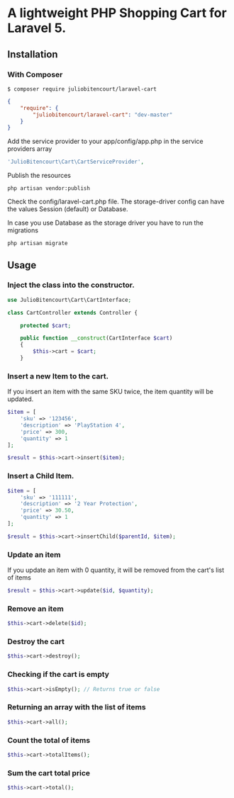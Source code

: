 A lightweight PHP Shopping Cart for Laravel 5.
============

## Installation

### With Composer

```
$ composer require juliobitencourt/laravel-cart
```

```json
{
    "require": {
        "juliobitencourt/laravel-cart": "dev-master"
    }
}
```

Add the service provider to your app/config/app.php in the service providers array

```php
'JulioBitencourt\Cart\CartServiceProvider',
```

Publish the resources

```shell
php artisan vendor:publish
```

Check the config/laravel-cart.php file. The storage-driver config can have the values Session (default) or Database.

In case you use Database as the storage driver you have to run the migrations

```shel
php artisan migrate
```

## Usage

### Inject the class into the constructor.

```php
use JulioBitencourt\Cart\CartInterface;

class CartController extends Controller {

	protected $cart;

	public function __construct(CartInterface $cart)
	{
		$this->cart = $cart;
	}
```

### Insert a new Item to the cart.

If you insert an item with the same SKU twice, the item quantity will be updated.

```php
$item = [
	'sku' => '123456',
	'description' => 'PlayStation 4',
	'price' => 300,
	'quantity' => 1
];

$result = $this->cart->insert($item);
```

### Insert a Child Item.

```php
$item = [
	'sku' => '111111',
	'description' => '2 Year Protection',
	'price' => 30.50,
	'quantity' => 1
];

$result = $this->cart->insertChild($parentId, $item);
```

### Update an item

If you update an item with 0 quantity, it will be removed from the cart's list of items

```php
$result = $this->cart->update($id, $quantity);
```

### Remove an item

```php
$this->cart->delete($id);
```

### Destroy the cart

```php
$this->cart->destroy();
```

### Checking if the cart is empty

```php
$this->cart->isEmpty(); // Returns true or false
```

### Returning an array with the list of items

```php
$this->cart->all();
```

### Count the total of items

```php
$this->cart->totalItems();
```

### Sum the cart total price

```php
$this->cart->total();
```
